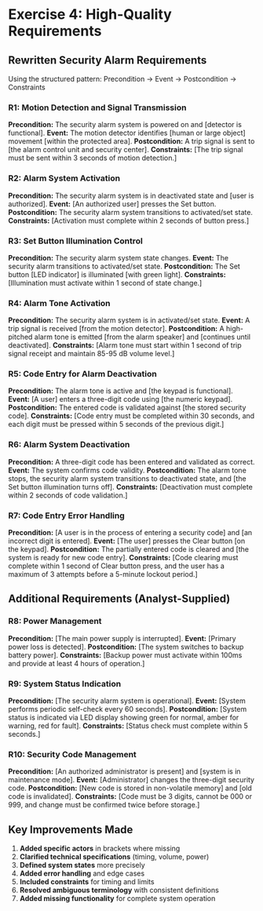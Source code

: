 # Exercise 4: High-Quality Requirements

## Rewritten Security Alarm Requirements

Using the structured pattern: Precondition → Event → Postcondition → Constraints

### R1: Motion Detection and Signal Transmission
**Precondition:** The security alarm system is powered on and [detector is functional].
**Event:** The motion detector identifies [human or large object] movement [within the protected area].
**Postcondition:** A trip signal is sent to [the alarm control unit and security center].
**Constraints:** [The trip signal must be sent within 3 seconds of motion detection.]

### R2: Alarm System Activation
**Precondition:** The security alarm system is in deactivated state and [user is authorized].
**Event:** [An authorized user] presses the Set button.
**Postcondition:** The security alarm system transitions to activated/set state.
**Constraints:** [Activation must complete within 2 seconds of button press.]

### R3: Set Button Illumination Control
**Precondition:** The security alarm system state changes.
**Event:** The security alarm transitions to activated/set state.
**Postcondition:** The Set button [LED indicator] is illuminated [with green light].
**Constraints:** [Illumination must activate within 1 second of state change.]

### R4: Alarm Tone Activation
**Precondition:** The security alarm system is in activated/set state.
**Event:** A trip signal is received [from the motion detector].
**Postcondition:** A high-pitched alarm tone is emitted [from the alarm speaker] and [continues until deactivated].
**Constraints:** [Alarm tone must start within 1 second of trip signal receipt and maintain 85-95 dB volume level.]

### R5: Code Entry for Alarm Deactivation
**Precondition:** The alarm tone is active and [the keypad is functional].
**Event:** [A user] enters a three-digit code using [the numeric keypad].
**Postcondition:** The entered code is validated against [the stored security code].
**Constraints:** [Code entry must be completed within 30 seconds, and each digit must be pressed within 5 seconds of the previous digit.]

### R6: Alarm System Deactivation
**Precondition:** A three-digit code has been entered and validated as correct.
**Event:** The system confirms code validity.
**Postcondition:** The alarm tone stops, the security alarm system transitions to deactivated state, and [the Set button illumination turns off].
**Constraints:** [Deactivation must complete within 2 seconds of code validation.]

### R7: Code Entry Error Handling
**Precondition:** [A user is in the process of entering a security code] and [an incorrect digit is entered].
**Event:** [The user] presses the Clear button [on the keypad].
**Postcondition:** The partially entered code is cleared and [the system is ready for new code entry].
**Constraints:** [Code clearing must complete within 1 second of Clear button press, and the user has a maximum of 3 attempts before a 5-minute lockout period.]

## Additional Requirements (Analyst-Supplied)

### R8: Power Management
**Precondition:** [The main power supply is interrupted].
**Event:** [Primary power loss is detected].
**Postcondition:** [The system switches to backup battery power].
**Constraints:** [Backup power must activate within 100ms and provide at least 4 hours of operation.]

### R9: System Status Indication
**Precondition:** [The security alarm system is operational].
**Event:** [System performs periodic self-check every 60 seconds].
**Postcondition:** [System status is indicated via LED display showing green for normal, amber for warning, red for fault].
**Constraints:** [Status check must complete within 5 seconds.]

### R10: Security Code Management
**Precondition:** [An authorized administrator is present] and [system is in maintenance mode].
**Event:** [Administrator] changes the three-digit security code.
**Postcondition:** [New code is stored in non-volatile memory] and [old code is invalidated].
**Constraints:** [Code must be 3 digits, cannot be 000 or 999, and change must be confirmed twice before storage.]

## Key Improvements Made

1. **Added specific actors** in brackets where missing
2. **Clarified technical specifications** (timing, volume, power)
3. **Defined system states** more precisely
4. **Added error handling** and edge cases
5. **Included constraints** for timing and limits
6. **Resolved ambiguous terminology** with consistent definitions
7. **Added missing functionality** for complete system operation
